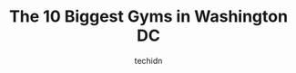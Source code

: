 ---
layout: ampstory
image: https://i0.wp.com/paketmu.com/wp-content/uploads/2023/06/orangetheory-fitness-0-in-washington-dc-1686372787.jpeg?resize=640,853
author: techidn
featured: false
description: Explore the diverse Gym scene in Washington DC, home to an incredible selection of 10 establishments catering to every taste. Whether youre in search of iconic favorites or undiscovered tre
title: The 10 Biggest Gyms in Washington DC
cover:
   title: The 10 Biggest Gyms in Washington DC
   subtitle: RICKPATE
   background: https://paketmu.com/wp-content/uploads/2023/06/orangetheory-fitness-0-in-washington-dc-1686372787.jpeg

pages: 
 - layout: thirds
   top: <h1>#1 Planet Fitness</h1>
   bottom: "<p>Really Bad Custome service. I needed help just because I missed my membership and the MANAGER ended up yelling at my husband and me.  I went to the gym early but the girl</p>"
   background: https://paketmu.com/wp-content/uploads/2023/06/orangetheory-fitness-1-in-washington-dc-1686372788.jpeg
   backgroundblur: true
 - layout: thirds
   top: <h1>#2 VIDA Fitness</h1>
   bottom: "<p>Ive been a member of Vida for nearly a year now and honestly joined due to convenience of location for me. I just ended my membership and agree with many of the other </p>"
   background: https://paketmu.com/wp-content/uploads/2023/06/orangetheory-fitness-2-in-washington-dc-1686372789.jpeg
   cta:
      link: https://paketmu.com/the-10-biggest-gyms-in-washington-dc/
      text: The 10 Biggest Gyms in Washington DC
 - layout: thirds
   top: <h1>#3 Golds Gym - Cap Hill</h1>
   bottom: "<p>I am always looking at group fitness rooms. This one was worn a bit. But Lisa taught a good class, and Jason greeted me well and showed me around.</p>"
   background: https://paketmu.com/wp-content/uploads/2023/06/orangetheory-fitness-3-in-washington-dc-1686372793.jpeg
   cta:
      link: https://paketmu.com/the-10-biggest-gyms-in-washington-dc/
      text: The 10 Biggest Gyms in Washington DC
 - layout: thirds
   top: <h1>#4 SWEAT DC</h1>
   bottom: "<p>3325 Georgia Ave NW ste 105, Washington, DC 20010, United States</p>"
   background: https://images.unsplash.com/photo-1496096265110-f83ad7f96608?ixlib=rb-4.0.3&ixid=MnwxMjA3fDB8MHxwaG90by1wYWdlfHx8fGVufDB8fHx8&auto=format&fit=crop&w=640&h=853&q=80
   cta:
      link: https://paketmu.com/the-10-biggest-gyms-in-washington-dc/
      text: The 10 Biggest Gyms in Washington DC
 - layout: thirds
   top: <h1>#5 VIDA Fitness</h1>
   bottom: "<p>1212 4th St SE, Washington, DC 20003, United States</p>"
   background: https://images.unsplash.com/photo-1524169358666-79f22534bc6e?ixlib=rb-4.0.3&ixid=MnwxMjA3fDB8MHxwaG90by1wYWdlfHx8fGVufDB8fHx8&auto=format&fit=crop&w=640&h=853&q=80
   cta:
      link: https://paketmu.com/the-10-biggest-gyms-in-washington-dc/
      text: The 10 Biggest Gyms in Washington DC
 - layout: thirds
   top: <h1>#6 Onelife Fitness Capitol Hill</h1>
   bottom: "<p>315 G St SE, Washington, DC 20003, United States</p>"
   background: https://images.unsplash.com/photo-1561679660-d00ee1e0dc8e?ixlib=rb-4.0.3&ixid=MnwxMjA3fDB8MHxwaG90by1wYWdlfHx8fGVufDB8fHx8&auto=format&fit=crop&w=640&h=853&q=80
   cta:
      link: https://paketmu.com/the-10-biggest-gyms-in-washington-dc/
      text: The 10 Biggest Gyms in Washington DC
 - layout: thirds
   top: <h1>#7 VIDA Fitness</h1>
   bottom: "<p>1517 15th St NW, Washington, DC 20005, United States</p>"
   background: https://images.unsplash.com/photo-1608501821300-4f99e58bba77?ixlib=rb-4.0.3&ixid=MnwxMjA3fDB8MHxwaG90by1wYWdlfHx8fGVufDB8fHx8&auto=format&fit=crop&w=640&h=853&q=80
   cta:
      link: https://paketmu.com/the-10-biggest-gyms-in-washington-dc/
      text: The 10 Biggest Gyms in Washington DC
 - layout: thirds
   middle: Continue reading...
   background: https://plus.unsplash.com/premium_photo-1664640458616-3c74f8cb4589?ixlib=rb-4.0.3&ixid=MnwxMjA3fDB8MHxwaG90by1wYWdlfHx8fGVufDB8fHx8&auto=format&fit=crop&w=640&h=853&q=80
   cta:
      link: https://paketmu.com/the-10-biggest-gyms-in-washington-dc/
      text: The 10 Biggest Gyms in Washington DC
      
---